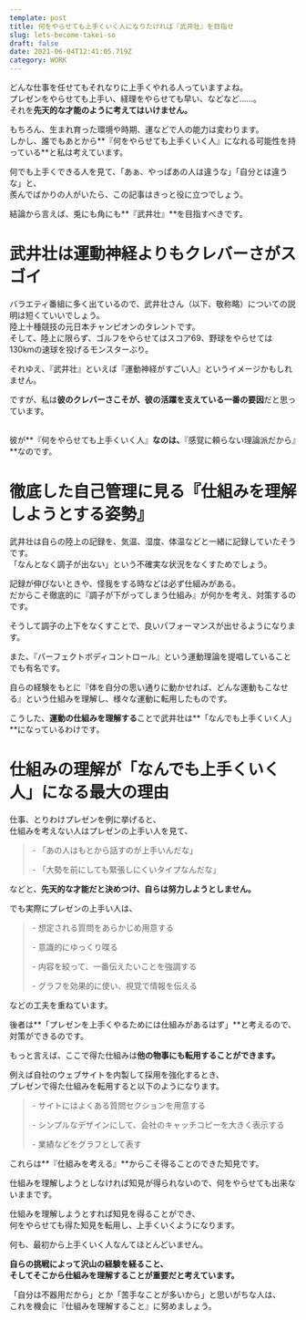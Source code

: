```yaml
---
template: post
title: 何をやらせても上手くいく人になりたければ『武井壮』を目指せ
slug: lets-become-takei-so
draft: false
date: 2021-06-04T12:41:05.719Z
category: WORK
---
```

どんな仕事を任せてもそれなりに上手くやれる人っていますよね。　　\
プレゼンをやらせても上手い、経理をやらせても早い、などなど……。\
それを**先天的な才能のように考えてはいけません。**  

もちろん、生まれ育った環境や時期、運などで人の能力は変わります。\
しかし、誰でもあとから**『何をやらせても上手くいく人』になれる可能性を持っている**と私は考えています。  

何でも上手くできる人を見て、「あぁ、やっぱあの人は違うな」「自分とは違うな」と、\
羨んでばかりの人がいたら、この記事はきっと役に立つでしょう。  

結論から言えば、兎にも角にも**『武井壮』**を目指すべきです。    

# 武井壮は運動神経よりもクレバーさがスゴイ

バラエティ番組に多く出ているので、武井壮さん（以下、敬称略）についての説明は短くていいでしょう。\
陸上十種競技の元日本チャンピオンのタレントです。  \
そして、陸上に限らず、ゴルフをやらせてはスコア69、野球をやらせては130kmの速球を投げるモンスターぶり。  

それゆえ、『武井壮』といえば『運動神経がすごい人』というイメージかもしれません。  

ですが、私は**彼のクレバーさこそが、彼の活躍を支えている一番の要因**だと思っています。

\
彼が**『何をやらせても上手くいく人』**なのは、**『感覚に頼らない理論派だから』**なのです。  

# 徹底した自己管理に見る『仕組みを理解しようとする姿勢』

武井壮は自らの陸上の記録を、気温、湿度、体温などと一緒に記録していたそうです。\
「なんとなく調子が出ない」という不確実な状況をなくすためでしょう。  

記録が伸びないときや、怪我をする時などは必ず仕組みがある。　　\
だからこそ徹底的に『調子が下がってしまう仕組み』が何かを考え、対策するのです。  

そうして調子の上下をなくすことで、良いパフォーマンスが出せるようになります。  

また、『パーフェクトボディコントロール』という運動理論を提唱していることでも有名です。 

自らの経験をもとに『体を自分の思い通りに動かせれば、どんな運動もこなせる』という仕組みを理解し、様々な運動に転用したものです。   

こうした、**運動の仕組みを理解する**ことで武井壮は**「なんでも上手くいく人」**になっているわけです。  

# 仕組みの理解が「なんでも上手くいく人」になる最大の理由

仕事、とりわけプレゼンを例に挙げると、  \
仕組みを考えない人はプレゼンの上手い人を見て、  

> \- 「あの人はもとから話すのが上手いんだな」
>
> \- 「大勢を前にしても緊張しにくいタイプなんだな」  

などと、**先天的な才能だと決めつけ、自らは努力しようとしません。**　　

でも実際にプレゼンの上手い人は、

> \- 想定される質問をあらかじめ用意する  
>
> \- 意識的にゆっくり喋る  
>
> \- 内容を絞って、一番伝えたいことを強調する
>
> \- グラフを効果的に使い、視覚で情報を伝える

などの工夫を重ねています。  

後者は**「プレゼンを上手くやるためには仕組みがあるはず」**と考えるので、  \
対策ができるのです。  

もっと言えば、ここで得た仕組みは**他の物事にも転用することができます。**  

例えば自社のウェブサイトを内製して採用を強化するとき、\
プレゼンで得た仕組みを転用すると以下のようになります。  

> \- サイトにはよくある質問セクションを用意する
>
> \- シンプルなデザインにして、会社のキャッチコピーを大きく表示する
>
> \- 業績などをグラフとして表す

これらは**『仕組みを考える』**からこそ得ることのできた知見です。

仕組みを理解しようとしなければ知見が得られないので、何をやらせても出来ないままです。  

仕組みを理解しようとすれば知見を得ることができ、  \
何をやらせても得た知見を転用し、上手くいくようになります。  

何も、最初から上手くいく人なんてほとんどいません。  

**自らの挑戦によって沢山の経験を経ること、**　　\
**そしてそこから仕組みを理解することが重要だと考えています。**    

「自分は不器用だから」とか「苦手なことが多いから」と思いがちな人は、  \
これを機会に『仕組みを理解すること』に努めましょう。